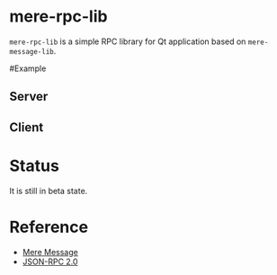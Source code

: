 # mere-rpc-lib
`mere-rpc-lib` is a simple RPC library for Qt application based on `mere-message-lib`. 

#Example
## Server

## Client

# Status
It is still in beta state.


# Reference
* [Mere Message](https://message.merelabs.io/)
* [JSON-RPC 2.0](https://www.jsonrpc.org/specification)
